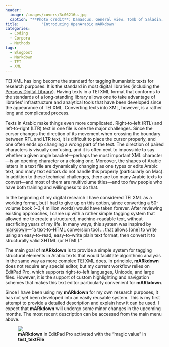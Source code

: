 ```yaml
---
header:
  image: /images/covers/3c06216u.jpg
  caption: "**Photo credit**: Damascus. General view. Tomb of Saladin. *Library of Congress*, [LC-USZ62-106216](http://hdl.loc.gov/loc.pnp/cph.3c06216)"
title:			'Introducing OpenArabic mARkdown'
categories:
  - Coding
  - Corpora
  - Methods
tags:
  - Blogpost
  - Markdown
  - TEI
  - XML
---
```


TEI XML has long become the standard for tagging humanistic texts for research purposes. It is the standard in most digital libraries (including the [Perseus Digital Library](http://www.perseus.tufts.edu/hopper/)). Having texts in a TEI XML format that conforms to the standards of a long-standing library allows one to take advantage of libraries’ infrastructure and analytical tools that have been developed since the appearance of TEI XML. Converting texts into XML, however, is a rather long and complicated process.

Texts in Arabic make things even more complicated. Right-to-left (RTL) and left-to-right (LTR) text in one file is one the major challenges. Since the cursor changes the direction of its movement when crossing the boundary between RTL and LTR text, it is difficult to place the cursor properly, and one often ends up changing a wrong part of the text. The direction of paired characters is visually confusing, and it is often next to impossible to say whether a given angle bracket—perhaps the most important XML character—is an opening character or a closing one. Moreover, the shapes of Arabic letters in a text file are dynamically changing as one types or edits Arabic text, and many text editors do not handle this properly (particularly on Mac). In addition to these technical challenges, there are too many Arabic texts to convert—and most of them are multivolume titles—and too few people who have both training and willingness to do that.

In the beginning of my digital research I have considered TEI XML as a working format, but I had to give up on this option, since converting a 50-volume book (~3,4 million words) would have taken forever. After reviewing existing approaches, I came up with a rather simple tagging system that allowed me to create a structured, machine-readable text, without sacrificing years of my life. In many ways, this system was inspired by [markdown](https://daringfireball.net/projects/markdown/)—“a text-to-HTML conversion tool ... that allows [one] to write using an easy-to-read, easy-to-write plain text format, then convert it to structurally valid XHTML (or HTML).”

The main goal of **mARkdown** is to provide a simple system for tagging structural elements in Arabic texts that would facilitate algorithmic analysis in the same way as more complex TEI XML does. In principle, **mARkdown** does not require any special editor, but my current workflow relies on EditPad Pro, which supports right-to-left languages, Unicode, and large files. However, it is the support of custom highlighting and navigation schemes that makes this text editor particularly convenient for **mARkdown**.

Since I have been using my **mARkdown** for my own research purposes, it has not yet been developed into an easily reusable system. This is my first attempt to provide a detailed description and explain how it can be used. I expect that **mARkdown** will undergo some minor changes in the upcoming months. The most recent description can be accessed from the main menu above.

<figure class="fit">
	<a href="{{ site.url }}/images/md/magicValue.png" title="">
	<img src="{{ site.url }}/images/md/magicValue.png">
	</a>
	<figcaption>
		<b>mARkdown</b> in EditPad Pro activated with the “magic value” in <b>test_textFile</b>
	</figcaption>
</figure>